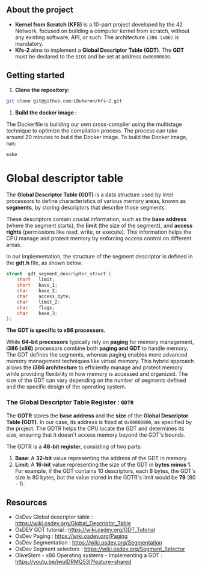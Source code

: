 ## **About the project**

- **Kernel from Scratch (KFS)** is a 10-part project developed by the 42 Network, focused on building a computer kernel from scratch, without any existing software, API, or such. The architecture `i386 (x86)` is mandatory.
- **Kfs-2** aims to implement a **Global Descriptor Table (GDT)**.  The **GDT** must be declared to the `BIOS` and be set at address `0x00000800`.

## Getting started

1. **Clone the repository:**

```bash
git clone git@github.com:LDuheron/kfs-2.git
```

1. **Build the docker image :**

The Dockerfile is building our own cross-compiler using the multistage technique to optimize the compilation process. The process can take around 20 minutes to build the Docker 
image. To build the Docker image, run:

```
make
```

# Global descriptor table

The **Global Descriptor Table (GDT)** is a data structure used by Intel processors to define characteristics of various memory areas, known as **segments**, by storing descriptors that describe those segments.

These descriptors contain crucial information, such as the **base address** (where the segment starts), the **limit** (the size of the segment), and **access rights** (permissions like read, write, or execute). This information helps the CPU manage and protect memory by enforcing access control on different areas.

In our implementation, the structure of the segment descriptor is defined in the **gdt.h** file, as shown below:

```c
struct  gdt_segment_descriptor_struct {
	short   limit;
	short   base_1;
	char    base_2;
	char    access_byte;
	char    limit_2;
	char    flags; 
	char    base_3;
};
```

**The GDT is specific to x86 processors.**

While **64-bit processors** typically rely on **paging** for memory management, **i386 (x86)** processors combine both **paging and GDT** to handle memory. The GDT defines the segments, whereas paging enables more advanced memory management techniques like virtual memory. This hybrid approach allows the **i386 architecture** to efficiently manage and protect memory while providing flexibility in how memory is accessed and organized. The size of the GDT can vary depending on the number of segments defined and the specific design of the operating system.

### The Global Descriptor Table Register :   `GDTR`

The **GDTR** stores the **base address** and the **size** of the **Global Descriptor Table (GDT)**. In our case, its address is fixed at `0x00000800`, as specified by the project. The GDTR helps the CPU locate the GDT and determines its size, ensuring that it doesn't access memory beyond the GDT's bounds.

The GDTR is a **48-bit register**, consisting of two parts:

1. **Base**: A **32-bit** value representing the address of the GDT in memory.
2. **Limit**: A **16-bit** value representing the size of the GDT in **bytes minus 1**. For example, if the GDT contains 10 descriptors, each 8 bytes, the GDT's size is 80 bytes, but the value stored in the GDTR's limit would be **79** (80 - 1).

## Resources

- OsDev Global descriptor table : https://wiki.osdev.org/Global_Descriptor_Table
- OsDEV GDT tutorial : https://wiki.osdev.org/GDT_Tutorial
- OsDev Paging : https://wiki.osdev.org/Paging
- OsDev Segmentation : https://wiki.osdev.org/Segmentation
- OsDev Segment selectors : https://wiki.osdev.org/Segment_Selector 
- OliveStem - x86 Operating systems - Implementing a GDT : https://youtu.be/jwulDRMQ53I?feature=shared
